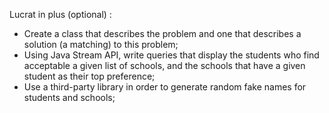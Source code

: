 
Lucrat in plus (optional) :

- Create a class that describes the problem and one that describes a solution (a matching) to this problem;
- Using Java Stream API, write queries that display the students who find acceptable a given list of schools, and the schools that have a given student as their top preference;
- Use a third-party library in order to generate random fake names for students and schools;

